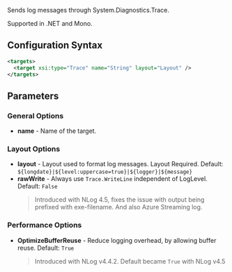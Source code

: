 Sends log messages through System.Diagnostics.Trace. 

Supported in .NET and Mono.

## Configuration Syntax
```xml
<targets>
  <target xsi:type="Trace" name="String" layout="Layout" />
</targets>
```

## Parameters
### General Options
* **name** - Name of the target.
### Layout Options
* **layout** - Layout used to format log messages. Layout Required. Default: `${longdate}|${level:uppercase=true}|${logger}|${message}`
* **rawWrite** - Always use `Trace.WriteLine` independent of LogLevel. Default: `False`
  > Introduced with NLog 4.5, fixes the issue with output being prefixed with exe-filename. And also Azure Streaming log.
### Performance Options
* **OptimizeBufferReuse** - Reduce logging overhead, by allowing buffer reuse. Default: `True`
  > Introduced with NLog v4.4.2. Default became `True` with NLog v4.5